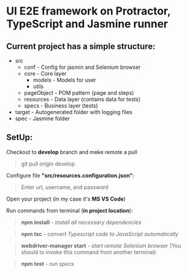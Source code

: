 # UI E2E framework on Protractor, TypeScript and Jasmine runner

## Current project has a simple structure:
- src
  - conf - Config for jasmin and Selenium browser
  - core - Core layer
    - models - Models for user
    - utils
  - pageObject - POM pattern (page and steps)
  - resources - Data layer (contains data for tests)
  - specs - Business layer (tests)
- target - Autogenerated folder with logging files
- spec - Jasmine folder

## SetUp:

Checkout to **develop** branch and meke remote a pull
> git pull origin develop

Configure file **"src/resources.configuration.json"**:
> Enter url, username, and password

Open your project (in my case it's **MS VS Code**)

Run commands from terminal (**in project location**):
> **npm install** - *install all necessary dependencies*

> **npm tsc** - *convert Typescript code to JavaScript automatically*

> **webdriver-manager start** - *start remote Selenium browser* (You should to invoke this command from another terminal)

> **npm test** - *run specs*
